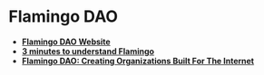 # Flamingo DAO

- **[Flamingo DAO Website](https://flamingodao.xyz/)**
- **[3 minutes to understand Flamingo](https://blockcast.cc/news/3-minutes-to-understand-flamingo-a-new-platform-integrating-nft-and-dao/)**
- **[Flamingo DAO: Creating Organizations Built For The Internet](https://www.thenifty.com/flamingo-dao-interview-918)**